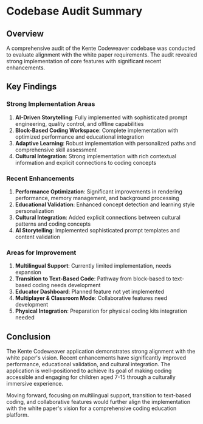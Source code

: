 # Codebase Audit Summary

## Overview
A comprehensive audit of the Kente Codeweaver codebase was conducted to evaluate alignment with the white paper requirements. The audit revealed strong implementation of core features with significant recent enhancements.

## Key Findings

### Strong Implementation Areas
1. **AI-Driven Storytelling**: Fully implemented with sophisticated prompt engineering, quality control, and offline capabilities
2. **Block-Based Coding Workspace**: Complete implementation with optimized performance and educational integration
3. **Adaptive Learning**: Robust implementation with personalized paths and comprehensive skill assessment
4. **Cultural Integration**: Strong implementation with rich contextual information and explicit connections to coding concepts

### Recent Enhancements
1. **Performance Optimization**: Significant improvements in rendering performance, memory management, and background processing
2. **Educational Validation**: Enhanced concept detection and learning style personalization
3. **Cultural Integration**: Added explicit connections between cultural patterns and coding concepts
4. **AI Storytelling**: Implemented sophisticated prompt templates and content validation

### Areas for Improvement
1. **Multilingual Support**: Currently limited implementation, needs expansion
2. **Transition to Text-Based Code**: Pathway from block-based to text-based coding needs development
3. **Educator Dashboard**: Planned feature not yet implemented
4. **Multiplayer & Classroom Mode**: Collaborative features need development
5. **Physical Integration**: Preparation for physical coding kits integration needed

## Conclusion
The Kente Codeweaver application demonstrates strong alignment with the white paper's vision. Recent enhancements have significantly improved performance, educational validation, and cultural integration. The application is well-positioned to achieve its goal of making coding accessible and engaging for children aged 7-15 through a culturally immersive experience.

Moving forward, focusing on multilingual support, transition to text-based coding, and collaborative features would further align the implementation with the white paper's vision for a comprehensive coding education platform.
